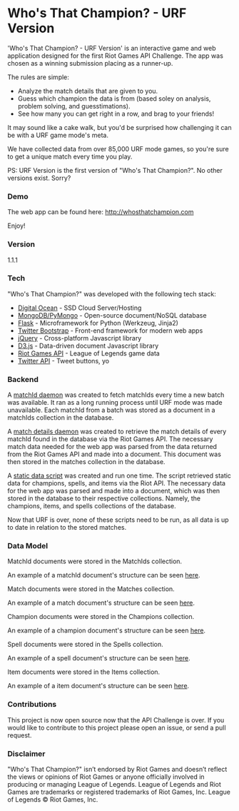 # Who's That Champion? - URF Version

'Who's That Champion? - URF Version' is an interactive game and web application designed for the first Riot Games API Challenge.
The app was chosen as a winning submission placing as a runner-up.

The rules are simple:
  - Analyze the match details that are given to you.
  - Guess which champion the data is from (based soley on analysis, problem solving, and guesstimations).
  - See how many you can get right in a row, and brag to your friends!

It may sound like a cake walk, but you'd be surprised how challenging it can be with a URF game mode's meta.
 
We have collected data from over 85,000 URF mode games, so you're sure to get a unique match every time you play.

PS: URF Version is the first version of "Who's That Champion?". No other versions exist. Sorry?

### Demo
The web app can be found here:
http://whosthatchampion.com

Enjoy!

### Version
1.1.1

### Tech

"Who's That Champion?" was developed with the following tech stack:

* [Digital Ocean](https://www.digitalocean.com/) - SSD Cloud Server/Hosting
* [MongoDB/PyMongo](https://api.mongodb.org/python/current/) - Open-source document/NoSQL database 
* [Flask](http://flask.pocoo.org/) - Microframework for Python (Werkzeug, Jinja2)
* [Twitter Bootstrap](http://getbootstrap.com/) - Front-end framework for modern web apps
* [jQuery](https://jquery.com/) - Cross-platform Javascript library
* [D3.js](http://d3js.org/) - Data-driven document Javascript library
* [Riot Games API](https://developer.riotgames.com/) - League of Legends game data
* [Twitter API](https://dev.twitter.com/web/overview) - Tweet buttons, yo

### Backend

A [matchId daemon](https://github.com/rithms/whos-that-champion/blob/master/FlaskApp/FlaskApp/daemon/match_ids_d.py) was created to fetch matchIds every time a new batch was available. It ran as a long running process until URF mode was 
made unavailable. Each matchId from a batch was stored as a document in a matchIds collection in the database.

A [match details daemon](https://github.com/rithms/whos-that-champion/blob/master/FlaskApp/FlaskApp/daemon/match_details_d.py) was created to retrieve the match details of every matchId found in the database via the Riot Games API. The necessary match
data needed for the web app was parsed from the data returned from the Riot Games API and made into a document. This document was then stored in the
matches collection in the database.

A [static data script](https://github.com/rithms/whos-that-champion/blob/master/FlaskApp/FlaskApp/scripts/static_data.py) was created and run one time. The script retrieved static data for champions, spells, and items via the Riot API.
The necessary data for the web app was parsed and made into a document, which was then stored in the database to their respective collections. Namely, the champions, items, and spells collections of the database.

Now that URF is over, none of these scripts need to be run, as all data is up to date in relation to the stored matches.

### Data Model

MatchId documents were stored in the MatchIds collection.

An example of a matchId document's structure can be seen [here](http://whosthatchampion.com/example_matchId_document/).


Match documents were stored in the Matches collection.

An example of a match document's structure can be seen [here](http://whosthatchampion.com/example_match_document/).


Champion documents were stored in the Champions collection.

An example of a champion document's structure can be seen [here](http://whosthatchampion.com/example_champion_document/).


Spell documents were stored in the Spells collection.

An example of a spell document's structure can be seen [here](http://whosthatchampion.com/example_spell_document/).


Item documents were stored in the Items collection.

An example of a item document's structure can be seen [here](http://whosthatchampion.com/example_item_document/).


### Contributions
This project is now open source now that the API Challenge is over.
If you would like to contribute to this project please open an issue, or send a pull request.

### Disclaimer
"Who's That Champion?" isn’t endorsed by Riot Games and doesn’t reflect the views or opinions 
of Riot Games or anyone officially involved in producing or managing League of Legends. League of Legends 
and Riot Games are trademarks or registered trademarks of Riot Games, Inc. League of Legends © Riot Games, Inc.
